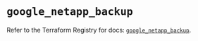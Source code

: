 # `google_netapp_backup`

Refer to the Terraform Registry for docs: [`google_netapp_backup`](https://registry.terraform.io/providers/hashicorp/google-beta/5.40.0/docs/resources/google_netapp_backup).
